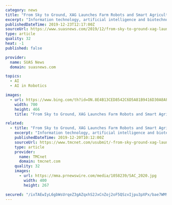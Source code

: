 ```yaml
---
category: news
title: "From Sky to Ground, XAG Launches Farm Robots and Smart Agriculture Management System"
excerpt: "Information technology, artificial intelligence and biotechnology are three fundamental variables that enormously ... XAUV™ R80 is an autonomous, multifunctional farm robot which allows third-party payloads and adapts to both plain fields and sloped terrains. While inheriting XAG’s technical advantages in centimetre-level RTK navigation ..."
publishedDateTime: 2019-12-23T12:17:00Z
sourceUrl: https://www.suasnews.com/2019/12/from-sky-to-ground-xag-launches-farm-robots-and-smart-agriculture-management-system/
type: article
quality: 32
heat: -1
published: false

provider:
  name: SUAS News
  domain: suasnews.com

topics:
  - AI
  - AI in Robotics

images:
  - url: https://www.bing.com/th?id=ON.8E4B13CED8542C6D5A81B9416D30A8AF
    width: 700
    height: 466
    title: "From Sky to Ground, XAG Launches Farm Robots and Smart Agriculture Management System"

related:
  - title: "From Sky to Ground, XAG Launches Farm Robots and Smart Agriculture Management System"
    excerpt: "Information technology, artificial intelligence and biotechnology are three fundamental ... XAUV™ R80 is an autonomous, multifunctional farm robot which allows third-party payloads and adapts to both plain fields and sloped terrains."
    publishedDateTime: 2019-12-20T10:12:00Z
    sourceUrl: https://www.tmcnet.com/usubmit/-from-sky-ground-xag-launches-farm-robots-smart-/2019/12/20/9073095.htm
    type: article
    provider:
      name: TMCnet
      domain: tmcnet.com
    quality: 32
    images:
      - url: https://mma.prnewswire.com/media/1058239/SAC_2020.jpg
        width: 400
        height: 267

secured: "/ixTAEwIyL6gbWsUrqeZ3gAZqxhS2JxCnZoj2oF5QSzxIjpu3pXPx/bae7WM94fppBdi2kqY/nim3b9IVUP00JW01qbvXa2gdmi5JQ4bVv2p3Qjy7AcRmj+n6+9VnbiYpdslANhZazhzQ9YzheyRTs0l2mS2SsG+r2GQztItGC6l2pOcnwa3CBXSIjoGvPQYnhp49Q5OjV03BWM6ajhw2rQ8Zn5f2//DugA38w6wu97oflU4oZZnU5GngMeyJ5taaF3c2jHtWXJxzqjg3KnOMA==;HuhRk+jSN6khgZnaSBlaEQ=="
---
```


